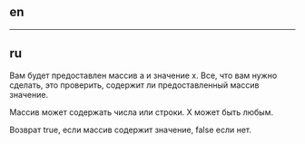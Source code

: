 ## en

---

## ru

Вам будет предоставлен массив a и значение x. Все, что вам нужно сделать, это проверить, содержит ли предоставленный массив значение.

Массив может содержать числа или строки. Х может быть любым.

Возврат true, если массив содержит значение, false если нет.
